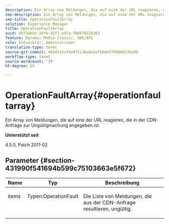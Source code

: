 ```yaml
---
description: Ein Array von Meldungen, die auf eine der URL reagieren, die in der CDN-Anfrage zur Ungültigmachung angegeben ist.
seo-description: Ein Array von Meldungen, die auf eine der URL reagieren, die in der CDN-Anfrage zur Ungültigmachung angegeben ist.
seo-title: OperationFaultArray
solution: Experience Manager
title: OperationFaultArray
uuid: dbf4ab5e-50fb-42f1-a97a-f8d07022b303
feature: Dynamic Media Classic, SDK/API
role: Entwickler, Administrator
translation-type: tm+mt
source-git-commit: 469d1a5c43a972116a8a2efb0de5708800130a99
workflow-type: tm+mt
source-wordcount: '75'
ht-degree: 5%

---
```



# OperationFaultArray{#operationfaultarray}

Ein Array von Meldungen, die auf eine der URL reagieren, die in der CDN-Anfrage zur Ungültigmachung angegeben ist.

**Unterstützt seit**

4.5.0, Patch 2011-02

## Parameter {#section-431990f541694b599c75103663e5f672}

<table id="table_C8AEAC1759E144499557ECEBDAF740B9"> 
 <thead> 
  <tr> 
   <th class="entry"> <b> Name</b> </th> 
   <th class="entry"> <b> Typ</b> </th> 
   <th class="entry"> <b> Beschreibung</b> </th> 
  </tr> 
 </thead>
 <tbody> 
  <tr valign="top"> 
   <td> <p> <span class="codeph"> <span class="varname"> items</span> </span> </p> </td> 
   <td> <p> <span class="codeph"> Typen:OperationFault</span> </p> </td> 
   <td> <p> Die Liste von Meldungen, die aus der CDN-Anfrage resultieren, ungültig. </p> </td> 
  </tr> 
 </tbody> 
</table>

